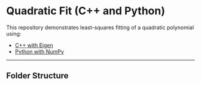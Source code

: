 # Quadratic Fit (C++ and Python)

This repository demonstrates least-squares fitting of a quadratic polynomial using:

- [C++ with Eigen](https://github.com/0x000x7f/quadratic-fit-docker/tree/main/cpp)
- [Python with NumPy](https://github.com/0x000x7f/quadratic-fit-docker/tree/main/python)

---

## Folder Structure

